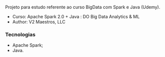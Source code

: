 Projeto para estudo referente ao curso BigData com Spark e Java (Udemy).

- Curso: Apache Spark 2.0 + Java : DO Big Data Analytics & ML
- Author: V2 Maestros, LLC

### Tecnologias

- Apache Spark;
- Java.